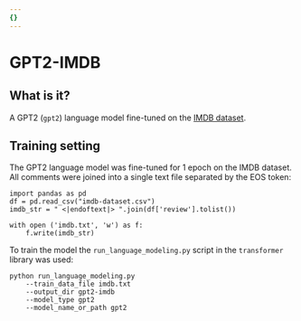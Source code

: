 ```yaml
---
{}
---
```

# GPT2-IMDB

## What is it?
A GPT2 (`gpt2`) language model fine-tuned on the [IMDB dataset](https://www.kaggle.com/lakshmi25npathi/imdb-dataset-of-50k-movie-reviews).

## Training setting

The GPT2 language model was fine-tuned for 1 epoch on the IMDB dataset. All comments were joined into a single text file separated by the EOS token:

```
import pandas as pd
df = pd.read_csv("imdb-dataset.csv")
imdb_str = " <|endoftext|> ".join(df['review'].tolist())

with open ('imdb.txt', 'w') as f:
    f.write(imdb_str)
```

To train the model the `run_language_modeling.py` script in the `transformer` library was used:

```
python run_language_modeling.py 
	--train_data_file imdb.txt 
	--output_dir gpt2-imdb 
	--model_type gpt2 
	--model_name_or_path gpt2
```
